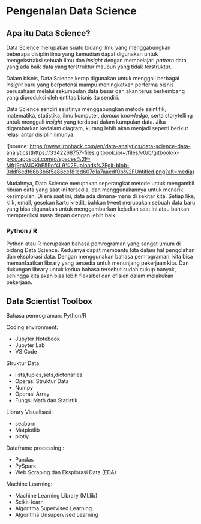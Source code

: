 # Pengenalan Data Science

## Apa itu Data Science?

Data Science merupakan suatu bidang ilmu yang menggabungkan beberapa disiplin ilmu yang kemudian dapat digunakan untuk mengekstraksi sebuah ilmu dan *insight* dengan mempelajari *pattern* data yang ada baik data yang terstruktur maupun yang tidak terstruktur.

Dalam bisnis, Data Science kerap digunakan untuk menggali berbagai *insight* baru yang berpotensi mampu meningkatkan performa bisnis perusahaan melalui sekumpulan data besar dan akan terus berkembang yang diproduksi oleh entitas bisnis itu sendiri.

Data Science sendiri sejatinya menggabungkan metode saintifik, matematika, statistika, ilmu komputer, *domain knowledge*, serta storytelling untuk menggali *insight* yang terdapat dalam kumpulan data. Jika digambarkan kedalam diagram, kurang lebih akan menjadi seperti berikut relasi antar disiplin ilmunya.

![source: https://www.ironhack.com/en/data-analytics/data-science-data-analytics](https://3342268757-files.gitbook.io/~/files/v0/b/gitbook-x-prod.appspot.com/o/spaces%2F-Mfrj9qWJQKhE5Rof4L9%2Fuploads%2Fgit-blob-3ddf6edf66b3b6f5a86ce181cd607c1a7aaedf0b%2FUntitled.png?alt=media)

Mudahnya, Data Science merupakan seperangkat metode untuk mengambil ribuan data yang saat ini tersedia, dan menggunakannya untuk menarik kesimpulan. Di era saat ini, data ada dimana-mana di sekitar kita. Setiap like, klik, email, gesekan kartu kredit, bahkan tweet merupakan sebuah data baru yang bisa digunakan untuk menggambarkan kejadian saat ini atau bahkan memprediksi masa depan dengan lebih baik.



### Python / R

Python atau R merupakan bahasa pemrograman yang sangat umum di bidang Data Science. Keduanya dapat membantu kita dalam hal pengolahan dan eksplorasi data. Dengan menggunakan bahasa pemrograman, kita bisa memanfaatkan library yang tersedia untuk menunjang pekerjaan kita. Dan dukungan library untuk kedua bahasa tersebut sudah cukup banyak, sehingga kita akan bisa lebih fleksibel dan efisien dalam melakukan pekerjaan.

## Data Scientist Toolbox
Bahasa pemrograman: Python/R

Coding environment:
- Jupyter Notebook
- Jupyter Lab
- VS Code

Struktur Data 
- lists,tuples,sets,dictonaries
- Operasi Struktur Data
- Numpy
- Operasi Array
- Fungsi Math dan Statistik

Library
Visualisasi:
- seaborn
- Matplotlib
- plotly

Dataframe processing :
- Pandas
- PySpark
- Web Scraping dan Eksplorasi Data (EDA)

Machine Learning:
- Machine Learning Library (MLlib)
- Scikit-learn
- Algoritma Supervised Learning
- Algoritma Unsupervised Learning




